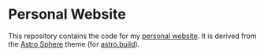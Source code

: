 # Personal Website

This repository contains the code for my [personal website](https://jmgilman.com).
It is derived from the [Astro Sphere](https://github.com/markhorn-dev/astro-sphere) theme (for [astro.build](https://astro.build/)).